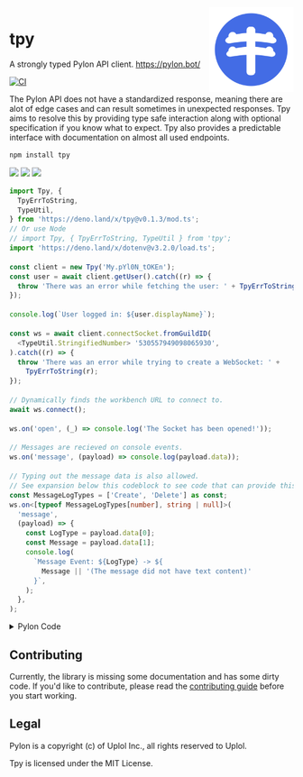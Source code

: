 <img align="right" width="150" src=".github/assets/pylon.svg">

# tpy

A strongly typed Pylon API client. https://pylon.bot/

[![CI](https://github.com/insyri/tpy/actions/workflows/ci.yml/badge.svg)](https://github.com/insyri/tpy/actions/workflows/ci.yml)

The Pylon API does not have a standardized response, meaning there are alot of
edge cases and can result sometimes in unexpected responses. Tpy aims to resolve
this by providing type safe interaction along with optional specification if you
know what to expect. Tpy also provides a predictable interface with
documentation on almost all used endpoints.

```bash
npm install tpy
```

[![](https://shields.io/badge/deno-05122A?logo=deno&style=for-the-badge)](https://deno.land/)
[![](https://shields.io/badge/node.js-05122A?logo=node.js&style=for-the-badge)](https://nodejs.org/)
[![](https://shields.io/badge/typescript-05122A?logo=typescript&style=for-the-badge)](https://www.typescriptlang.org/)

```ts
import Tpy, {
  TpyErrToString,
  TypeUtil,
} from 'https://deno.land/x/tpy@v0.1.3/mod.ts';
// Or use Node
// import Tpy, { TpyErrToString, TypeUtil } from 'tpy';
import 'https://deno.land/x/dotenv@v3.2.0/load.ts';

const client = new Tpy('My.pYl0N_tOKEn');
const user = await client.getUser().catch((r) => {
  throw 'There was an error while fetching the user: ' + TpyErrToString(r);
});

console.log(`User logged in: ${user.displayName}`);

const ws = await client.connectSocket.fromGuildID(
  <TypeUtil.StringifiedNumber> '530557949098065930',
).catch((r) => {
  throw 'There was an error while trying to create a WebSocket: ' +
    TpyErrToString(r);
});

// Dynamically finds the workbench URL to connect to.
await ws.connect();

ws.on('open', (_) => console.log('The Socket has been opened!'));

// Messages are recieved on console events.
ws.on('message', (payload) => console.log(payload.data));

// Typing out the message data is also allowed.
// See expansion below this codeblock to see code that can provide this log format.
const MessageLogTypes = ['Create', 'Delete'] as const;
ws.on<[typeof MessageLogTypes[number], string | null]>(
  'message',
  (payload) => {
    const LogType = payload.data[0];
    const Message = payload.data[1];
    console.log(
      `Message Event: ${LogType} -> ${
        Message || '(The message did not have text content)'
      }`,
    );
  },
);
```

<details>
  <summary>Pylon Code</summary>

```ts
const MessageLogTypes = ['Create', 'Delete'];

discord.on(
  'MESSAGE_CREATE',
  async (m) => console.log(MessageLogTypes[0], m.content),
);

discord.on(
  'MESSAGE_DELETE',
  async (_, m) => console.log(MessageLogTypes[1], m!.content),
);
```

</details>

## Contributing

Currently, the library is missing some documentation and has some dirty code. If
you'd like to contribute, please read the
[contributing guide](.github/CONTRIBUTING.md) before you start working.

## Legal

Pylon is a copyright (c) of Uplol Inc., all rights reserved to Uplol.

Tpy is licensed under the MIT License.
